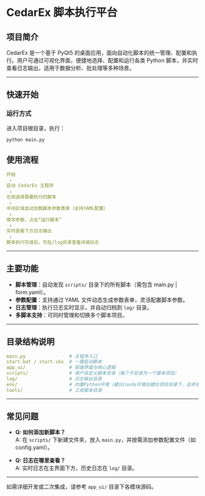 # CedarEx 脚本执行平台

## 项目简介

CedarEx 是一个基于 PyQt5 的桌面应用，面向自动化脚本的统一管理、配置和执行。用户可通过可视化界面，便捷地选择、配置和运行各类 Python 脚本，并实时查看日志输出，适用于数据分析、批处理等多种场景。

---

## 快速开始

### 运行方式
   进入项目根目录，执行：
   ```shell
   python main.py
   ```


## 使用流程

```yaml
开始
 ↓
启动 CedarEx 主程序
 ↓
左侧选择需要执行的脚本
 ↓
中间区域自动加载脚本参数表单（支持YAML配置）
 ↓
填写参数，点击“运行脚本”
 ↓
实时查看下方日志输出
 ↓
脚本执行完成后，可在/log目录查看详细日志
```

---

## 主要功能

- **脚本管理**：自动发现 `scripts/` 目录下的所有脚本（需包含 main.py | form.yaml）。
- **参数配置**：支持通过 YAML 文件动态生成参数表单，灵活配置脚本参数。
- **日志管理**：执行日志实时显示，并自动归档到 `log/` 目录。
- **多脚本支持**：可同时管理和切换多个脚本项目。

---

## 目录结构说明

```yaml
main.py                # 主程序入口
start.bat / start.vbs  # 一键启动脚本
app_ui/                # 前端界面与核心逻辑
scripts/               # 用户自定义脚本目录（每个子目录为一个脚本项目）
log/                   # 日志输出目录
env/                   # 内置Python环境（建议conda环境创建在项目目录下，且命名为env）
tools/                 # 工具脚本目录
```

---

## 常见问题

- **Q: 如何添加新脚本？**  
  A: 在 `scripts/` 下新建文件夹，放入 `main.py`，并按需添加参数配置文件（如 config.yaml）。

- **Q: 日志在哪里查看？**  
  A: 实时日志在主界面下方，历史日志在 `log/` 目录。

---

如需详细开发或二次集成，请参考 `app_ui/` 目录下各模块源码。 